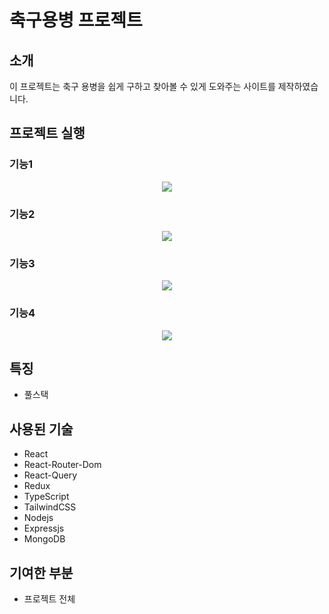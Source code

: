 # 축구용병 프로젝트

## 소개
이 프로젝트는 축구 용병을 쉽게 구하고 찾아볼 수 있게 도와주는 사이트를 제작하였습니다.

## 프로젝트 실행

### 기능1

<div align="center">
  <img src="https://github.com/user-attachments/assets/8700387f-f3e0-4d47-b8a7-035b3a157513">
</div>

### 기능2

<div align="center">
  <img src="https://github.com/user-attachments/assets/56a38efe-73b5-440a-a9d8-65c3b85af9af">
</div>

### 기능3
<div align="center">
  <img src="https://github.com/user-attachments/assets/582f1e3e-a635-4592-abb6-c48674388e3a">
</div>

### 기능4
<div align="center">
  <img src="https://github.com/user-attachments/assets/d523b21e-8523-4275-9263-a427c1dd2d13">
</div>

## 특징
- 풀스택
  
## 사용된 기술
- React
- React-Router-Dom
- React-Query
- Redux
- TypeScript
- TailwindCSS
- Nodejs
- Expressjs
- MongoDB

## 기여한 부분
- 프로젝트 전체
